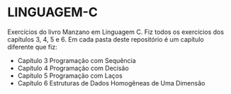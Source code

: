 # LINGUAGEM-C
Exercícios do livro Manzano em Linguagem C. Fiz todos os exercícios dos capítulos 3, 4, 5 e 6. Em cada pasta deste repositório é um capítulo diferente que fiz:
* Capítulo 3 Programação com Sequência
* Capítulo 4 Programação com Decisão
* Capítulo 5 Programação com Laços
* Capítulo 6 Estruturas de Dados Homogêneas de Uma Dimensão
